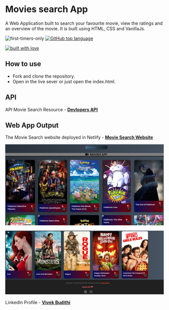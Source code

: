 # Movies search App

A Web Application built to search your favourite movie, view the ratings and an overview of the movie. It is built using HTML, CSS and VanillaJs.

![first-timers-only](https://img.shields.io/badge/first--timers--only-friendly-tomato.svg?style=flat&logo=git) [![GitHub top language](https://img.shields.io/github/languages/top/vbudithi/github-profiles-search?color=blue)](https://github.com/vbudithi/Movie-Search_App)

[![built with love](https://forthebadge.com/images/badges/built-with-love.svg)](https://github.com/vbudithi/)


## How to use

- Fork and clone the repository.
- Open in the live sever or just open the index.html.

## API

API Movie Search Resource - **[Devlopers API](https://developers.themoviedb.org/3/getting-started/introduction)**

## Web App Output
The Movie Search website deployed in Netlify - **[Movie Search Website](https://vivek-movie-search.netlify.app/)**

![](assets/Movie_App1.png)

![](assets/Movie_App2.png)


LinkedIn Profile - **[Vivek Budithi](https://www.linkedin.com/in/vivek-budithi-a27321151/)**  
